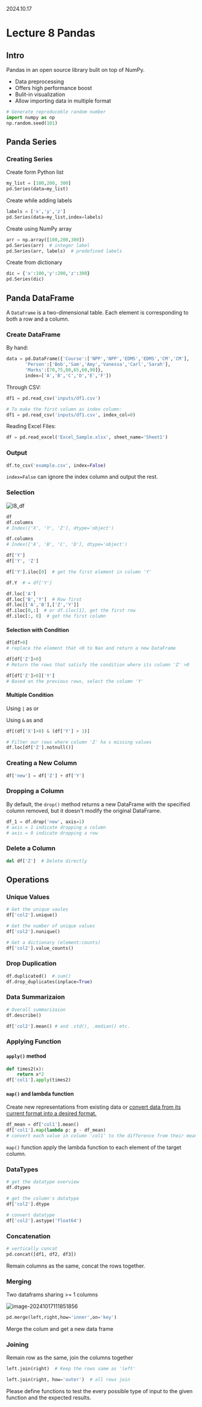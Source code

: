 2024.10.17

# Lecture 8 Pandas

## Intro

Pandas in an open source library bulit on top of NumPy.

- Data preprocessing
- Offers high performance boost
- Bulit-in visualization
- Allow importing data in multiple format

```python
# Generate reproduceble random number
import numpy as np
np.random.seed(101)
```

## Panda Series

### Creating Series

Create form Python list

```python
my_list = [100,200, 300]
pd.Series(data=my_list)
```

Create while adding labels

```python
labels = ['x','y','z']
pd.Series(data=my_list,index=labels)
```

Create using NumPy array

```python
arr = np.array([100,200,300])
pd.Series(arr)  # integer label
pd.Series(arr, labels)  # predefined labels
```

Create from dictionary

```python
dic = {'x':100,'y':200,'z':300}
pd.Series(dic)
```

## Panda DataFrame

A `DataFrame` is a two-dimensional table. Each element is corresponding to both a row and a column.

### Create DataFrame

By hand:

```python
data = pd.DataFrame({'Course':['NPP','NPP','EDMS','EDMS','CM','CM'],
       'Person':['Bob','Sam','Amy','Vanessa','Carl','Sarah'],
       'Marks':[70,75,80,65,60,90]},
       index=['A','B','C','D','E','F'])
```

Through CSV:

```python
df1 = pd.read_csv('inputs/df1.csv')

# To make the first column as index column:
df1 = pd.read_csv('inputs/df1.csv', index_col=0)
```

Reading Excel Files:

```python
df = pd.read_excel('Excel_Sample.xlsx', sheet_name='Sheet1')
```

### Output

```python
df.to_csv('example.csv', index=False)
```

`index=False` can ignore the index column and output the rest.

### Selection

![l8_df](./assets/l8_df.png)

```python
df
df.columns
# Index(['X', 'Y', 'Z'], dtype='object')

df.columns
# Index(['A', 'B', 'C', 'D'], dtype='object')

df['Y']
df['Y', 'Z']

df['Y'].iloc[0]  # get the first element in column 'Y'

df.Y  # = df['Y']

df.loc['A']
df.loc['B','Y']  # Row first
df.loc[['A','B'],['Z','Y']]
df.iloc[0,:]  # or df.iloc[1], get the first row
df.iloc[:, 0]  # get the first column
```

#### Selection with Condition

```python
df[df>0]
# replace the element that <0 to Nan and return a new DataFrame

df[df['Z']>0]
# Return the rows that satisfy the condition where its column 'Z' >0

df[df['Z']>0]['Y']
# Based on the previous rows, select the column 'Y'
```

#### Multiple Condition

Using `|` as or

Using `&` as and

```python
df[(df['X']>0) & (df['Y'] > 1)]
```

```python
# Filter our rows where column 'Z' ha s missing values
df.loc[df['Z'].notnull()]
```

### Creating a New Column

```python
df['new'] = df['Z'] + df['Y']
```

### Dropping a Column

By default, the `drop()` method returns a new DataFrame with the specified column removed, but it doesn't modify the original DataFrame.

```python
df_1 = df.drop('new', axis=1)
# axis = 1 indicate dropping a column
# axis = 0 indicate dropping a row
```

### Delete a Column

```python
del df['Z']  # Delete directly
```

## Operations

### Unique Values

```python
# Get the unique vaules
df['col2'].unique()

# Get the number of unique values
df['col2'].nunique()

# Get a dictionary (element:counts)
df['col2'].value_counts()
```

###  Drop Duplication

```python
df.duplicated()  #.sum()
df.drop_duplicates(inplace=True)
```

### Data Summarizaion

```python
# Overall summarizaion
df.describe()

df['col2'].mean() # and .std(), .median() etc.
```

### Applying Function

#### `apply()` method

```python
def times2(x):
    return x*2
df['col1'].apply(times2)
```

#### `map()` and lambda function

Create new representations from existing data or <u>convert data from its current format into a desired format.</u>

```python
df_mean = df['col1'].mean()
df['col1'].map(lambda p: p - df_mean)
# convert each value in column 'col1' to the difference from their mean value
```

`map()` function apply the lambda function to each element of the target column.

### DataTypes

```python
# get the datatype overview
df.dtypes

# get the column's datatype
df['col2'].dtype 

# convert datatype
df['col2'].astype('float64')
```

### Concatenation

```python
# vertically concat
pd.concat([df1, df2, df3])
```

Remain columns as the same, concat the rows together.

### Merging

Two dataframs sharing  >= 1 columns

![image-20241017111851856](./assets/l8_merging.png)

```python
pd.merge(left,right,how='inner',on='key')
```

Merge the colum and get a new data frame

### Joining

Remain row as the same, join the columns together

```python
left.join(right)  # Keep the rows same as 'left'

left.join(right, how='outer')  # all rows join
```



Please define functions to test the every possible type of input to the given function and the expected results.